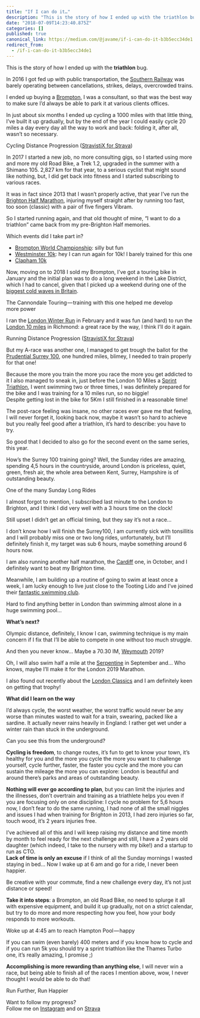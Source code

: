 ```yaml
---
title: "If I can do it…"
description: "This is the story of how I ended up with the triathlon bug."
date: "2018-07-09T14:23:40.875Z"
categories: []
published: true
canonical_link: https://medium.com/@javame/if-i-can-do-it-b3b5ecc34de1
redirect_from:
  - /if-i-can-do-it-b3b5ecc34de1
---
```


This is the story of how I ended up with the **triathlon** bug.

In 2016 I got fed up with public transportation, the [Southern Railway](https://www.theguardian.com/business/live/2016/dec/13/southern-rail-strike-after-court-rejects-appeal-live-updates) was barely operating between cancellations, strikes, delays, overcrowded trains.

I ended up buying a [Brompton](https://www.brompton.com/), I was a consultant, so that was the best way to make sure I’d always be able to park it at various clients offices.

In just about six months I ended up cycling a 1000 miles with that little thing, I’ve built it up gradually, but by the end of the year I could easily cycle 20 miles a day every day all the way to work and back: folding it, after all, wasn’t so necessary.

Cycling Distance Progression ([StravistiX for Strava](https://chrome.google.com/webstore/detail/stravistix-for-strava/dhiaggccakkgdfcadnklkbljcgicpckn?hl=en))

In 2017 I started a new job, no more consulting gigs, so I started using more and more my old Road Bike, a Trek 1.2, upgraded in the summer with a Shimano 105. 2,827 km for that year, to a serious cyclist that might sound like nothing, but, I did get back into fitness and I started subscribing to various races.

It was in fact since 2013 that I wasn’t properly active, that year I’ve run the [Brighton Half Marathon](https://www.brightonhalfmarathon.com/), injuring myself straight after by running too fast, too soon (classic) with a pair of five fingers Vibram.

So I started running again, and that old thought of mine, “I want to do a triathlon” came back from my pre-Brighton Half memories.

Which events did I take part in?

-   [Brompton World Championship](https://www.brompton.com/events/Posts/2018/BWC-London-Final-2018): silly but fun
-   [Westminster 10k](https://uk.virginsport.com/event/westminster-2018/british-10k): hey I can run again for 10k! I barely trained for this one
-   [Clapham 10k](https://www.runthrough.co.uk/event/chase-the-sun-clapham-common-july-2018/)

Now, moving on to 2018 I sold my Brompton, I’ve got a touring bike in January and the initial plan was to do a long weekend in the Lake District, which I had to cancel, given that I picked up a weekend during one of the [biggest cold waves in Britain](https://en.wikipedia.org/wiki/2018_Great_Britain_and_Ireland_cold_wave).

The Cannondale Touring — training with this one helped me develop more power

I ran the [London Winter Run](http://www.londonwinterrun.co.uk/) in February and it was fun (and hard) to run the [London 10 miles](https://www.london10mile.com/) in Richmond: a great race by the way, I think I’ll do it again.

Running Distance Progression ([StravistiX for Strava](https://chrome.google.com/webstore/detail/stravistix-for-strava/dhiaggccakkgdfcadnklkbljcgicpckn?hl=en))

But my A-race was another one, I managed to get trough the ballot for the [Prudential Surrey 100](https://www.prudentialridelondon.co.uk/), one hundred miles, blimey, I needed to train properly for that one!

Because the more you train the more you race the more you get addicted to it I also managed to sneak in, just before the London 10 Miles a [Sprint Triathlon](http://raceseries.thamesturbo.com/our-races/sprint-race-series/), I went swimming two or three times, I was definitely prepared for the bike and I was training for a 10 miles run, so no biggie!   
Despite getting lost in the bike for 5Km I still finished in a reasonable time!

The post-race feeling was insane, no other races ever gave me that feeling, I will never forget it, looking back now, maybe it wasn’t so hard to achieve but you really feel good after a triathlon, it’s hard to describe: you have to try.

So good that I decided to also go for the second event on the same series, this year.

How’s the Surrey 100 training going? Well, the Sunday rides are amazing, spending 4,5 hours in the countryside, around London is priceless, quiet, green, fresh air, the whole area between Kent, Surrey, Hampshire is of outstanding beauty.

One of the many Sunday Long Rides

I almost forgot to mention, I subscribed last minute to the London to Brighton, and I think I did very well with a 3 hours time on the clock!

Still upset I didn’t get an official timing, but they say it’s not a race…

I don’t know how I will finish the Surrey100, I am currently sick with tonsillitis and I will probably miss one or two long rides, unfortunately, but I’ll definitely finish it, my target was sub 6 hours, maybe something around 6 hours now.

I am also running another half marathon, the [Cardiff](http://www.cardiffhalfmarathon.co.uk/) one, in October, and I definitely want to beat my Brighton time.

Meanwhile, I am building up a routine of going to swim at least once a week, I am lucky enough to live just close to the Tooting Lido and I’ve joined their [fantastic swimming club](https://www.slsc.org.uk/).

Hard to find anything better in London than swimming almost alone in a huge swimming pool…

**What’s next?**

Olympic distance, definitely, I know I can, swimming technique is my main concern if I fix that I’ll be able to compete in one without too much struggle.

And then you never know… Maybe a 70.30 IM, [Weymouth](http://eu.ironman.com/triathlon/events/emea/ironman-70.3/weymouth.aspx) 2019?

Oh, I will also swim half a mile at the [Serpentine](https://www.swimserpentine.co.uk/) in September and… Who knows, maybe I’ll make it for the London 2019 Marathon.

I also found out recently about the [London Classics](http://www.thelondonclassics.co.uk/) and I am definitely keen on getting that trophy!

**What did I learn on the way**

I’d always cycle, the worst weather, the worst traffic would never be any worse than minutes wasted to wait for a train, swearing, packed like a sardine. It actually never rains heavily in England: I rather get wet under a winter rain than stuck in the underground.

Can you see this from the underground?

**Cycling is freedom**, to change routes, it’s fun to get to know your town, it’s healthy for you and the more you cycle the more you want to challenge yourself, cycle further, faster, the faster you cycle and the more you can sustain the mileage the more you can explore: London is beautiful and around there’s parks and areas of outstanding beauty.

**Nothing will ever go according to plan**, but you can limit the injuries and the illnesses, don’t overtrain and training as a triathlete helps you even if you are focusing only on one discipline: I cycle no problem for 5,6 hours now, I don’t fear to do the same running, I had none of all the small niggles and issues I had when training for Brighton in 2013, I had zero injuries so far, touch wood, it’s 2 years injuries free.

I’ve achieved all of this and I will keep raising my distance and time month by month to feel ready for the next challenge and still, I have a 2 years old daughter (which indeed, I take to the nursery with my bike!) and a startup to run as CTO.   
**Lack of time is only an excuse** if I think of all the Sunday mornings I wasted staying in bed… Now I wake up at 6 am and go for a ride, I never been happier.

Be creative with your commute, find a new challenge every day, it’s not just distance or speed!

**Take it into steps**: a Brompton, an old Road Bike, no need to splurge it all with expensive equipment, and build it up gradually, not on a strict calendar, but try to do more and more respecting how you feel, how your body responds to more workouts.

Woke up at 4:45 am to reach Hampton Pool — happy

If you can swim (even barely) 400 meters and if you know how to cycle and if you can run 5k you should try a sprint triathlon like the Thames Turbo one, it’s really amazing, I promise ;)

**Accomplishing is more rewarding than anything else**, I will never win a race, but being able to finish all of the races I mention above, wow, I never thought I would be able to do that!

Run Further, Run Happier

Want to follow my progress?   
Follow me on [Instagram](https://www.instagram.com/aterreno/) and on [Strava](https://www.strava.com/athletes/1123505)
